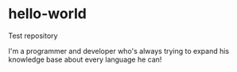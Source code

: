 # hello-world
Test repository

I'm a programmer and developer who's always trying to expand his knowledge base about every language he can!
